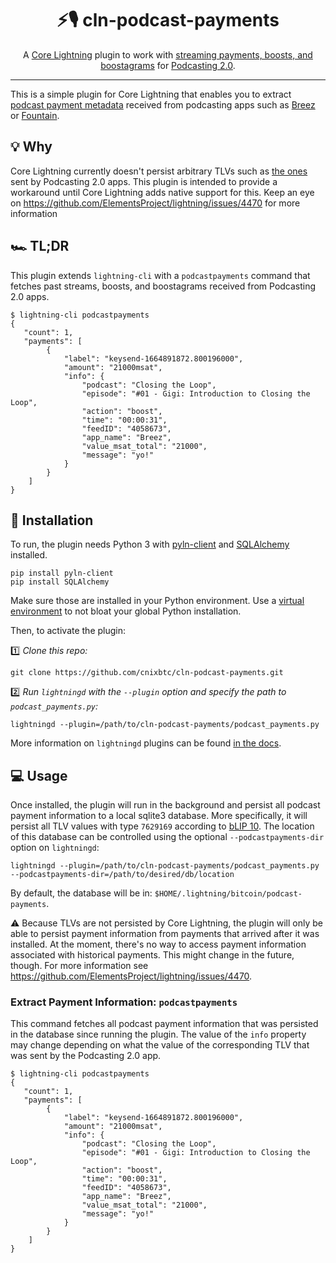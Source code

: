 <h1 align="center" style="font-weight: bold !important">⚡️🎙 cln-podcast-payments</h1>

<p align="center">
  A <a href="https://blockstream.com/lightning">Core Lightning</a> plugin to work with <a href="https://github.com/lightning/blips/blob/master/blip-0010.md">streaming payments, boosts, and boostagrams</a> for <a href="https://value4value.info/">Podcasting 2.0</a>.
</p>

---

This is a simple plugin for Core Lightning that enables you to extract [podcast payment metadata](https://github.com/lightning/blips/blob/master/blip-0010.md") received from podcasting apps such as [Breez](https://breez.technology) or [Fountain](https://www.fountain.fm).

## 💡 Why

Core Lightning currently doesn't persist arbitrary TLVs such as [the ones](https://github.com/lightning/blips/blob/master/blip-0010.md) sent by Podcasting 2.0 apps.
This plugin is intended to provide a workaround until Core Lightning adds native support for this.
Keep an eye on https://github.com/ElementsProject/lightning/issues/4470 for more information

## 🏎 TL;DR

This plugin extends `lightning-cli` with a `podcastpayments` command that fetches past streams, boosts, and boostagrams received from Podcasting 2.0 apps.

``` shell
$ lightning-cli podcastpayments
{
   "count": 1,
   "payments": [
        {
            "label": "keysend-1664891872.800196000",
            "amount": "21000msat",
            "info": {
                "podcast": "Closing the Loop",
                "episode": "#01 - Gigi: Introduction to Closing the Loop",
                "action": "boost",
                "time": "00:00:31",
                "feedID": "4058673",
                "app_name": "Breez",
                "value_msat_total": "21000",
                "message": "yo!"
            }
        }
    ]
}
```

## 🔧 Installation

To run, the plugin needs Python 3 with [pyln-client](https://github.com/ElementsProject/lightning/tree/master/contrib/pyln-client) and [SQLAlchemy](https://www.sqlalchemy.org) installed.

``` shell
pip install pyln-client
pip install SQLAlchemy
```

Make sure those are installed in your Python environment.
Use a [virtual environment](https://docs.python.org/3/tutorial/venv.html) to not bloat your global Python installation.

Then, to activate the plugin:

1️⃣ _Clone this repo:_

``` shell
git clone https://github.com/cnixbtc/cln-podcast-payments.git
```


2️⃣ _Run `lightningd` with the `--plugin` option and specify the path to `podcast_payments.py`:_

``` shell
lightningd --plugin=/path/to/cln-podcast-payments/podcast_payments.py
```

More information on `lightningd` plugins can be found [in the docs](https://lightning.readthedocs.io/PLUGINS.html).

## 💻 Usage

Once installed, the plugin will run in the background and persist all podcast payment information to a local sqlite3 database.
More specifically, it will persist all TLV values with type `7629169` according to [bLIP 10](https://github.com/lightning/blips/blob/master/blip-0010.md).
The location of this database can be controlled using the optional `--podcastpayments-dir` option on `lightningd`:

``` shell
lightningd --plugin=/path/to/cln-podcast-payments/podcast_payments.py --podcastpayments-dir=/path/to/desired/db/location
```

By default, the database will be in: `$HOME/.lightning/bitcoin/podcast-payments`.

⚠️ Because TLVs are not persisted by Core Lightning, the plugin will only be able to persist payment information from payments that arrived after it was installed.
At the moment, there's no way to access payment information associated with historical payments.
This might change in the future, though. For more information see https://github.com/ElementsProject/lightning/issues/4470.

### Extract Payment Information: `podcastpayments`

This command fetches all podcast payment information that was persisted in the database since running the plugin.
The value of the `info` property may change depending on what the value of the corresponding TLV that was sent by the Podcasting 2.0 app.

``` shell
$ lightning-cli podcastpayments
{
   "count": 1,
   "payments": [
        {
            "label": "keysend-1664891872.800196000",
            "amount": "21000msat",
            "info": {
                "podcast": "Closing the Loop",
                "episode": "#01 - Gigi: Introduction to Closing the Loop",
                "action": "boost",
                "time": "00:00:31",
                "feedID": "4058673",
                "app_name": "Breez",
                "value_msat_total": "21000",
                "message": "yo!"
            }
        }
    ]
}
```
